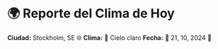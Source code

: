 # 🌍 Reporte del Clima de Hoy

**Ciudad:** Stockholm, SE 🌐
**Clima:** 🌈 Cielo claro
**Fecha:** 📅 21, 10, 2024 🚀
